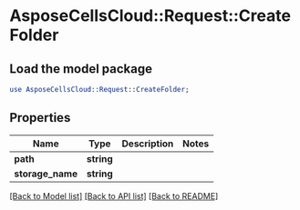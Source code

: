 # AsposeCellsCloud::Request::CreateFolder 

## Load the model package
```perl
use AsposeCellsCloud::Request::CreateFolder;
```

## Properties
Name | Type | Description | Notes
------------ | ------------- | ------------- | -------------
**path** | **string** |  |
**storage_name** | **string** |  |  

[[Back to Model list]](../README.md#documentation-for-requests) [[Back to API list]](../README.md#documentation-for-api-endpoints) [[Back to README]](../README.md)


